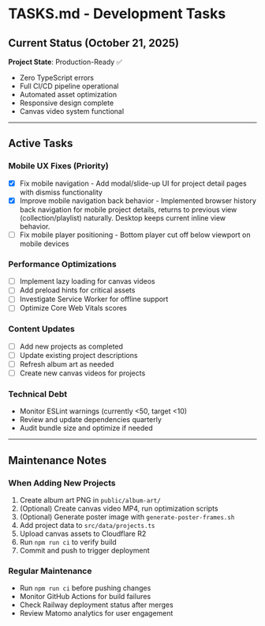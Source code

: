 # TASKS.md - Development Tasks

## Current Status (October 21, 2025)

**Project State**: Production-Ready ✅
- Zero TypeScript errors
- Full CI/CD pipeline operational
- Automated asset optimization
- Responsive design complete
- Canvas video system functional

---

## Active Tasks

### Mobile UX Fixes (Priority)
- [x] Fix mobile navigation - Add modal/slide-up UI for project detail pages with dismiss functionality
- [x] Improve mobile navigation back behavior - Implemented browser history back navigation for mobile project details, returns to previous view (collection/playlist) naturally. Desktop keeps current inline view behavior.
- [ ] Fix mobile player positioning - Bottom player cut off below viewport on mobile devices

### Performance Optimizations
- [ ] Implement lazy loading for canvas videos
- [ ] Add preload hints for critical assets
- [ ] Investigate Service Worker for offline support
- [ ] Optimize Core Web Vitals scores

### Content Updates
- [ ] Add new projects as completed
- [ ] Update existing project descriptions
- [ ] Refresh album art as needed
- [ ] Create new canvas videos for projects

### Technical Debt
- Monitor ESLint warnings (currently <50, target <10)
- Review and update dependencies quarterly
- Audit bundle size and optimize if needed

---

## Maintenance Notes

### When Adding New Projects
1. Create album art PNG in `public/album-art/`
2. (Optional) Create canvas video MP4, run optimization scripts
3. (Optional) Generate poster image with `generate-poster-frames.sh`
4. Add project data to `src/data/projects.ts`
5. Upload canvas assets to Cloudflare R2
6. Run `npm run ci` to verify build
7. Commit and push to trigger deployment

### Regular Maintenance
- Run `npm run ci` before pushing changes
- Monitor GitHub Actions for build failures
- Check Railway deployment status after merges
- Review Matomo analytics for user engagement
